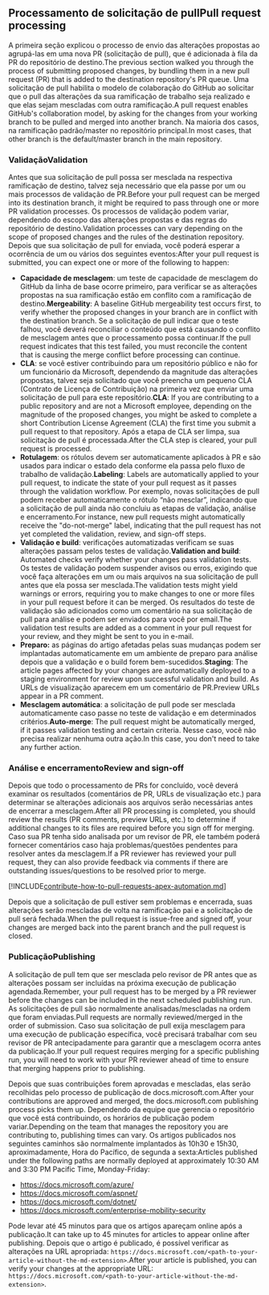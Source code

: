 ## <a name="pull-request-processing"></a><span data-ttu-id="67e4a-101">Processamento de solicitação de pull</span><span class="sxs-lookup"><span data-stu-id="67e4a-101">Pull request processing</span></span>

<span data-ttu-id="67e4a-102">A primeira seção explicou o processo de envio das alterações propostas ao agrupá-las em uma nova PR (solicitação de pull), que é adicionada à fila da PR do repositório de destino.</span><span class="sxs-lookup"><span data-stu-id="67e4a-102">The previous section walked you through the process of submitting proposed changes, by bundling them in a new pull request (PR) that is added to the destination repository's PR queue.</span></span> <span data-ttu-id="67e4a-103">Uma solicitação de pull habilita o modelo de colaboração do GitHub ao solicitar que o pull das alterações da sua ramificação de trabalho seja realizado e que elas sejam mescladas com outra ramificação.</span><span class="sxs-lookup"><span data-stu-id="67e4a-103">A pull request enables GitHub's collaboration model, by asking for the changes from your working branch to be pulled and merged into another branch.</span></span> <span data-ttu-id="67e4a-104">Na maioria dos casos, na ramificação padrão/master no repositório principal.</span><span class="sxs-lookup"><span data-stu-id="67e4a-104">In most cases, that other branch is the default/master branch in the main repository.</span></span>

### <a name="validation"></a><span data-ttu-id="67e4a-105">Validação</span><span class="sxs-lookup"><span data-stu-id="67e4a-105">Validation</span></span>

<span data-ttu-id="67e4a-106">Antes que sua solicitação de pull possa ser mesclada na respectiva ramificação de destino, talvez seja necessário que ela passe por um ou mais processos de validação de PR.</span><span class="sxs-lookup"><span data-stu-id="67e4a-106">Before your pull request can be merged into its destination branch, it might be required to pass through one or more PR validation processes.</span></span> <span data-ttu-id="67e4a-107">Os processos de validação podem variar, dependendo do escopo das alterações propostas e das regras do repositório de destino.</span><span class="sxs-lookup"><span data-stu-id="67e4a-107">Validation processes can vary depending on the scope of proposed changes and the rules of the destination repository.</span></span> <span data-ttu-id="67e4a-108">Depois que sua solicitação de pull for enviada, você poderá esperar a ocorrência de um ou vários dos seguintes eventos:</span><span class="sxs-lookup"><span data-stu-id="67e4a-108">After your pull request is submitted, you can expect one or more of the following to happen:</span></span>

- <span data-ttu-id="67e4a-109">**Capacidade de mesclagem**: um teste de capacidade de mesclagem do GitHub da linha de base ocorre primeiro, para verificar se as alterações propostas na sua ramificação estão em conflito com a ramificação de destino.</span><span class="sxs-lookup"><span data-stu-id="67e4a-109">**Mergeability**: A baseline GitHub mergeability test occurs first, to verify whether the proposed changes in your branch are in conflict with the destination branch.</span></span> <span data-ttu-id="67e4a-110">Se a solicitação de pull indicar que o teste falhou, você deverá reconciliar o conteúdo que está causando o conflito de mesclagem antes que o processamento possa continuar.</span><span class="sxs-lookup"><span data-stu-id="67e4a-110">If the pull request indicates that this test failed, you must reconcile the content that is causing the merge conflict before processing can continue.</span></span>
- <span data-ttu-id="67e4a-111">**CLA**: se você estiver contribuindo para um repositório público e não for um funcionário da Microsoft, dependendo da magnitude das alterações propostas, talvez seja solicitado que você preencha um pequeno CLA (Contrato de Licença de Contribuição) na primeira vez que enviar uma solicitação de pull para este repositório.</span><span class="sxs-lookup"><span data-stu-id="67e4a-111">**CLA**: If you are contributing to a public repository and are not a Microsoft employee, depending on the magnitude of the proposed changes, you might be asked to complete a short Contribution License Agreement (CLA) the first time you submit a pull request to that repository.</span></span> <span data-ttu-id="67e4a-112">Após a etapa de CLA ser limpa, sua solicitação de pull é processada.</span><span class="sxs-lookup"><span data-stu-id="67e4a-112">After the CLA step is cleared, your pull request is processed.</span></span>
- <span data-ttu-id="67e4a-113">**Rotulagem**: os rótulos devem ser automaticamente aplicados à PR e são usados para indicar o estado dela conforme ela passa pelo fluxo de trabalho de validação.</span><span class="sxs-lookup"><span data-stu-id="67e4a-113">**Labeling**: Labels are automatically applied to your pull request, to indicate the state of your pull request as it passes through the validation workflow.</span></span> <span data-ttu-id="67e4a-114">Por exemplo, novas solicitações de pull podem receber automaticamente o rótulo “não mesclar”, indicando que a solicitação de pull ainda não concluiu as etapas de validação, análise e encerramento.</span><span class="sxs-lookup"><span data-stu-id="67e4a-114">For instance, new pull requests might automatically receive the "do-not-merge" label, indicating that the pull request has not yet completed the validation, review, and sign-off steps.</span></span>
- <span data-ttu-id="67e4a-115">**Validação e build**: verificações automatizadas verificam se suas alterações passam pelos testes de validação.</span><span class="sxs-lookup"><span data-stu-id="67e4a-115">**Validation and build**: Automated checks verify whether your changes pass validation tests.</span></span> <span data-ttu-id="67e4a-116">Os testes de validação podem suspender avisos ou erros, exigindo que você faça alterações em um ou mais arquivos na sua solicitação de pull antes que ela possa ser mesclada.</span><span class="sxs-lookup"><span data-stu-id="67e4a-116">The validation tests might yield warnings or errors, requiring you to make changes to one or more files in your pull request before it can be merged.</span></span> <span data-ttu-id="67e4a-117">Os resultados do teste de validação são adicionados como um comentário na sua solicitação de pull para análise e podem ser enviados para você por email.</span><span class="sxs-lookup"><span data-stu-id="67e4a-117">The validation test results are added as a comment in your pull request for your review, and they might be sent to you in e-mail.</span></span>
- <span data-ttu-id="67e4a-118">**Preparo:** as páginas do artigo afetadas pelas suas mudanças podem ser implantadas automaticamente em um ambiente de preparo para análise depois que a validação e o build forem bem-sucedidos.</span><span class="sxs-lookup"><span data-stu-id="67e4a-118">**Staging**: The article pages affected by your changes are automatically deployed to a staging environment for review upon successful validation and build.</span></span> <span data-ttu-id="67e4a-119">As URLs de visualização aparecem em um comentário de PR.</span><span class="sxs-lookup"><span data-stu-id="67e4a-119">Preview URLs appear in a PR comment.</span></span>
- <span data-ttu-id="67e4a-120">**Mesclagem automática**: a solicitação de pull pode ser mesclada automaticamente caso passe no teste de validação e em determinados critérios.</span><span class="sxs-lookup"><span data-stu-id="67e4a-120">**Auto-merge**: The pull request might be automatically merged, if it passes validation testing and certain criteria.</span></span> <span data-ttu-id="67e4a-121">Nesse caso, você não precisa realizar nenhuma outra ação.</span><span class="sxs-lookup"><span data-stu-id="67e4a-121">In this case, you don't need to take any further action.</span></span>

### <a name="review-and-sign-off"></a><span data-ttu-id="67e4a-122">Análise e encerramento</span><span class="sxs-lookup"><span data-stu-id="67e4a-122">Review and sign-off</span></span>

<span data-ttu-id="67e4a-123">Depois que todo o processamento de PRs for concluído, você deverá examinar os resultados (comentários de PR, URLs de visualização etc.) para determinar se alterações adicionais aos arquivos serão necessárias antes de encerrar a mesclagem.</span><span class="sxs-lookup"><span data-stu-id="67e4a-123">After all PR processing is completed, you should review the results (PR comments, preview URLs, etc.) to determine if additional changes to its files are required before you sign off for merging.</span></span> <span data-ttu-id="67e4a-124">Caso sua PR tenha sido analisada por um revisor de PR, ele também poderá fornecer comentários caso haja problemas/questões pendentes para resolver antes da mesclagem.</span><span class="sxs-lookup"><span data-stu-id="67e4a-124">If a PR reviewer has reviewed your pull request, they can also provide feedback via comments if there are outstanding issues/questions to be resolved prior to merge.</span></span>

[!INCLUDE[contribute-how-to-pull-requests-apex-automation.md](contribute-how-to-pull-requests-apex-automation.md)]

<span data-ttu-id="67e4a-125">Depois que a solicitação de pull estiver sem problemas e encerrada, suas alterações serão mescladas de volta na ramificação pai e a solicitação de pull será fechada.</span><span class="sxs-lookup"><span data-stu-id="67e4a-125">When the pull request is issue-free and signed off, your changes are merged back into the parent branch and the pull request is closed.</span></span>

### <a name="publishing"></a><span data-ttu-id="67e4a-126">Publicação</span><span class="sxs-lookup"><span data-stu-id="67e4a-126">Publishing</span></span>

<span data-ttu-id="67e4a-127">A solicitação de pull tem que ser mesclada pelo revisor de PR antes que as alterações possam ser incluídas na próxima execução de publicação agendada.</span><span class="sxs-lookup"><span data-stu-id="67e4a-127">Remember, your pull request has to be merged by a PR reviewer before the changes can be included in the next scheduled publishing run.</span></span> <span data-ttu-id="67e4a-128">As solicitações de pull são normalmente analisadas/mescladas na ordem que foram enviadas.</span><span class="sxs-lookup"><span data-stu-id="67e4a-128">Pull requests are normally reviewed/merged in the order of submission.</span></span> <span data-ttu-id="67e4a-129">Caso sua solicitação de pull exija mesclagem para uma execução de publicação específica, você precisará trabalhar com seu revisor de PR antecipadamente para garantir que a mesclagem ocorra antes da publicação.</span><span class="sxs-lookup"><span data-stu-id="67e4a-129">If your pull request requires merging for a specific publishing run, you will need to work with your PR reviewer ahead of time to ensure that merging happens prior to publishing.</span></span>

<span data-ttu-id="67e4a-130">Depois que suas contribuições forem aprovadas e mescladas, elas serão recolhidas pelo processo de publicação de docs.microsoft.com.</span><span class="sxs-lookup"><span data-stu-id="67e4a-130">After your contributions are approved and merged, the docs.microsoft.com publishing process picks them up.</span></span> <span data-ttu-id="67e4a-131">Dependendo da equipe que gerencia o repositório que você está contribuindo, os horários de publicação podem variar.</span><span class="sxs-lookup"><span data-stu-id="67e4a-131">Depending on the team that manages the repository you are contributing to, publishing times can vary.</span></span> <span data-ttu-id="67e4a-132">Os artigos publicados nos seguintes caminhos são normalmente implantados às 10h30 e 15h30, aproximadamente, Hora do Pacífico, de segunda a sexta:</span><span class="sxs-lookup"><span data-stu-id="67e4a-132">Articles published under the following paths are normally deployed at approximately 10:30 AM and 3:30 PM Pacific Time, Monday-Friday:</span></span>

- https://docs.microsoft.com/azure/
- https://docs.microsoft.com/aspnet/
- https://docs.microsoft.com/dotnet/
- https://docs.microsoft.com/enterprise-mobility-security

<span data-ttu-id="67e4a-133">Pode levar até 45 minutos para que os artigos apareçam online após a publicação.</span><span class="sxs-lookup"><span data-stu-id="67e4a-133">It can take up to 45 minutes for articles to appear online after publishing.</span></span> <span data-ttu-id="67e4a-134">Depois que o artigo é publicado, é possível verificar as alterações na URL apropriada: `https://docs.microsoft.com/<path-to-your-article-without-the-md-extension>`.</span><span class="sxs-lookup"><span data-stu-id="67e4a-134">After your article is published, you can verify your changes at the appropriate URL: `https://docs.microsoft.com/<path-to-your-article-without-the-md-extension>`.</span></span>
